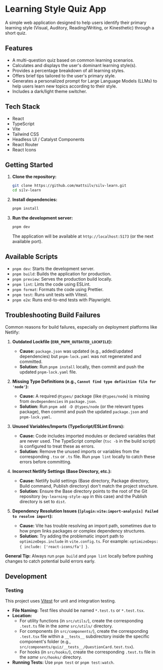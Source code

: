 # Learning Style Quiz App

A simple web application designed to help users identify their primary learning style (Visual, Auditory, Reading/Writing, or Kinesthetic) through a short quiz.

## Features

- A multi-question quiz based on common learning scenarios.
- Calculates and displays the user's dominant learning style(s).
- Provides a percentage breakdown of all learning styles.
- Offers brief tips tailored to the user's primary style.
- Generates a personalized prompt for Large Language Models (LLMs) to help users learn new topics according to their style.
- Includes a dark/light theme switcher.

## Tech Stack

- React
- TypeScript
- Vite
- Tailwind CSS
- Headless UI / Catalyst Components
- React Router
- React Icons

## Getting Started

1.  **Clone the repository:**

    ```bash
    git clone https://github.com/mattsilv/silv-learn.git
    cd silv-learn
    ```

2.  **Install dependencies:**

    ```bash
    pnpm install
    ```

3.  **Run the development server:**
    ```bash
    pnpm dev
    ```
    The application will be available at `http://localhost:5173` (or the next available port).

## Available Scripts

- `pnpm dev`: Starts the development server.
- `pnpm build`: Builds the application for production.
- `pnpm preview`: Serves the production build locally.
- `pnpm lint`: Lints the code using ESLint.
- `pnpm format`: Formats the code using Prettier.
- `pnpm test`: Runs unit tests with Vitest.
- `pnpm e2e`: Runs end-to-end tests with Playwright.

## Troubleshooting Build Failures

Common reasons for build failures, especially on deployment platforms like Netlify:

1.  **Outdated Lockfile (`ERR_PNPM_OUTDATED_LOCKFILE`):**
    *   **Cause:** `package.json` was updated (e.g., added/updated dependencies) but `pnpm-lock.yaml` was not regenerated and committed.
    *   **Solution:** Run `pnpm install` locally, then commit and push the updated `pnpm-lock.yaml` file.

2.  **Missing Type Definitions (e.g., `Cannot find type definition file for 'node'`):**
    *   **Cause:** A required `@types/` package (like `@types/node`) is missing from `devDependencies` in `package.json`.
    *   **Solution:** Run `pnpm add -D @types/node` (or the relevant types package), then commit and push the updated `package.json` and `pnpm-lock.yaml`.

3.  **Unused Variables/Imports (TypeScript/ESLint Errors):**
    *   **Cause:** Code includes imported modules or declared variables that are never used. The TypeScript compiler (`tsc -b` in the build script) is configured to treat these as errors.
    *   **Solution:** Remove the unused imports or variables from the corresponding `.tsx` or `.ts` file. Run `pnpm lint` locally to catch these errors before committing.

4.  **Incorrect Netlify Settings (Base Directory, etc.):**
    *   **Cause:** Netlify build settings (Base directory, Package directory, Build command, Publish directory) don't match the project structure.
    *   **Solution:** Ensure the Base directory points to the root of the Git repository (`my-learning-style-app` in this case) and the Publish directory is set to `dist`.

5.  **Dependency Resolution Issues (`[plugin:vite:import-analysis] Failed to resolve import`):**
    *   **Cause:** Vite has trouble resolving an import path, sometimes due to how pnpm links packages or complex dependency structures.
    *   **Solution:** Try adding the problematic import path to `optimizeDeps.include` in `vite.config.ts`. For example: `optimizeDeps: { include: ['react-icons/fa'] }`.

**General Tip:** Always run `pnpm build` and `pnpm lint` locally before pushing changes to catch potential build errors early.

## Development

### Testing

This project uses [Vitest](https://vitest.dev/) for unit and integration testing.

- **File Naming:** Test files should be named `*.test.ts` or `*.test.tsx`.
- **Location:** 
    - For utility functions (in `src/utils/`), create the corresponding `.test.ts` file in the *same* `src/utils/` directory.
    - For components (in `src/components/`), create the corresponding `.test.tsx` file within a `__tests__` subdirectory inside the specific component's folder (e.g., `src/components/quiz/__tests__/QuestionCard.test.tsx`).
    - For hooks (in `src/hooks/`), create the corresponding `.test.ts` file in the *same* `src/hooks/` directory.
- **Running Tests:** Use `pnpm test` or `pnpm test:watch`.
